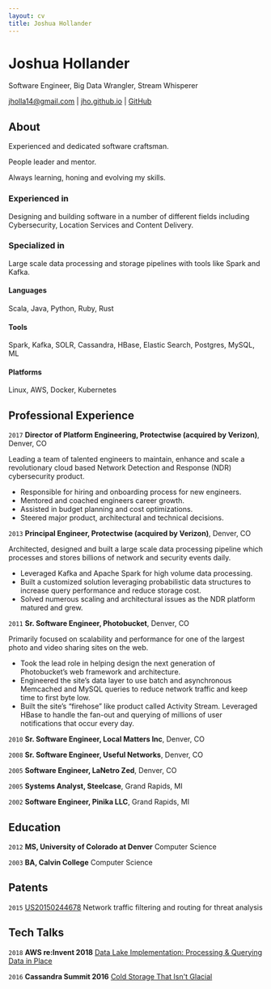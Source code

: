 ```yaml
---
layout: cv
title: Joshua Hollander
---
```

# Joshua Hollander
Software Engineer, Big Data Wrangler, Stream Whisperer

<div id="webaddress">
<a href="mailto:jholla14@gmail.com">jholla14@gmail.com</a> |
<a href="https://jho.github.io">jho.github.io</a> |
<a href="https://github.com/jho">GitHub</a>
</div>

## About

Experienced and dedicated software craftsman.

People leader and mentor.

Always learning, honing and evolving my skills.

### Experienced in

Designing and building software in a number of different fields including Cybersecurity, Location Services and Content Delivery.

### Specialized in

Large scale data processing and storage pipelines with tools like Spark and Kafka.

#### Languages 

Scala, Java, Python, Ruby, Rust

#### Tools

Spark, Kafka, SOLR, Cassandra, HBase, Elastic Search, Postgres, MySQL, ML

#### Platforms 

Linux, AWS, Docker, Kubernetes

## Professional Experience

`2017`
__Director of Platform Engineering, Protectwise (acquired by Verizon)__, Denver, CO

Leading a team of talented engineers to maintain, enhance and scale a revolutionary cloud based Network Detection and Response (NDR) cybersecurity product.  

* Responsible for hiring and onboarding process for new engineers.
* Mentored and coached engineers career growth.
* Assisted in budget planning and cost optimizations.
* Steered major product, architectural and technical decisions.

`2013`
__Principal Engineer, Protectwise (acquired by Verizon)__, Denver, CO

Architected, designed and built a large scale data processing pipeline which processes and stores billions of network and security events daily.  

* Leveraged Kafka and Apache Spark for high volume data processing.
* Built a customized solution leveraging probabilistic data structures to increase query performance and reduce storage cost.
* Solved numerous scaling and architectural issues as the NDR platform matured and grew.

`2011`
__Sr. Software Engineer, Photobucket__, Denver, CO

Primarily focused on scalability and performance for one of the largest photo and video sharing sites on the web.

* Took the lead role in helping design the next generation of Photobucket’s web framework and architecture.
* Engineered the site’s data layer to use batch and asynchronous Memcached and MySQL queries to reduce network traffic and keep time to first byte low.
* Built the site’s “firehose” like product called Activity Stream. Leveraged HBase to handle the fan-out and querying of millions of user notifications that occur every day.


`2010`
__Sr. Software Engineer, Local Matters Inc__, Denver, CO

`2008`
__Sr. Software Engineer, Useful Networks__, Denver, CO

`2005`
__Software Engineer, LaNetro Zed__, Denver, CO

`2005`
__Systems Analyst, Steelcase__, Grand Rapids, MI

`2002` 
__Software Engineer, Pinika LLC__, Grand Rapids, MI

## Education

`2012`
__MS, University of Colorado at Denver__ Computer Science

`2003`
__BA, Calvin College__ Computer Science

## Patents

`2015`
[US20150244678](https://patents.google.com/patent/US20150244678) Network traffic filtering and routing for threat analysis  

## Tech Talks

`2018` 
__AWS re:Invent 2018__ [Data Lake Implementation: Processing & Querying Data in Place](https://youtu.be/0fa0nt0Pe58?t=2377)

`2016` 
__Cassandra Summit 2016__ [Cold Storage That Isn't Glacial](http://jho.github.io/presentations/c-summit-2016/index.html)
